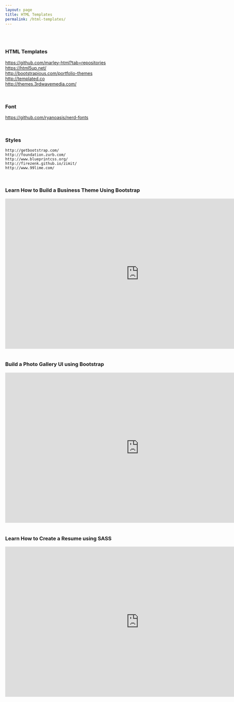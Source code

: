 ```yaml
---
layout: page
title: HTML Templates
permalink: /html-templates/
---
```


<br/><br/>

### HTML Templates  

https://github.com/marley-html?tab=repositories  
https://html5up.net/  
http://bootstrapious.com/portfolio-themes  
http://templated.co  
http://themes.3rdwavemedia.com/  


<br/>

### Font  
https://github.com/ryanoasis/nerd-fonts


<br/>

### Styles

    http://getbootstrap.com/
    http://foundation.zurb.com/
    http://www.blueprintcss.org/
    http://firezenk.github.io/zimit/
    http://www.99lime.com/


<br/>

### Learn How to Build a Business Theme Using Bootstrap

<div align="center">
    <iframe width="853" height="480" src="https://www.youtube.com/embed/videoseries?list=PLDmvslp_VR0ww1WoJX2CMctSGakfh9ERZ" frameborder="0" allowfullscreen></iframe>
</div>


<br/>

### Build a Photo Gallery UI using Bootstrap

<div align="center">
    <iframe width="853" height="480" src="https://www.youtube.com/embed/videoseries?list=PLDmvslp_VR0x_553Me1vht2sKtk1BoJ1f" frameborder="0" allowfullscreen></iframe>
</div>


<br/>

### Learn How to Create a Resume using SASS

<div align="center">
    <iframe width="853" height="480" src="https://www.youtube.com/embed/videoseries?list=PLDmvslp_VR0zh7UX-e5TZ2TV3w5C20cnz" frameborder="0" allowfullscreen></iframe>
</div>
